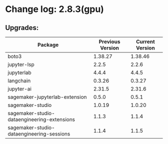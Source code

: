 # Change log: 2.8.3(gpu)

## Upgrades: 

Package | Previous Version | Current Version
---|---|---
boto3|1.38.27|1.38.46
jupyter-lsp|2.2.5|2.2.6
jupyterlab|4.4.4|4.4.5
langchain|0.3.26|0.3.27
jupyter-ai|2.31.5|2.31.6
sagemaker-jupyterlab-extension|0.5.0|0.5.1
sagemaker-studio|1.0.19|1.0.20
sagemaker-studio-dataengineering-extensions|1.1.3|1.1.4
sagemaker-studio-dataengineering-sessions|1.1.4|1.1.5
